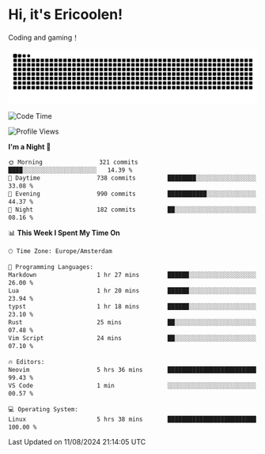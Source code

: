 # Hi, it's Ericoolen!
Coding and gaming！

<picture>
  <source media="(prefers-color-scheme: dark)" srcset="https://raw.githubusercontent.com/Eric-Song-Nop/Eric-Song-Nop/output/github-contribution-grid-snake-dark.svg">
  <source media="(prefers-color-scheme: light)" srcset="https://raw.githubusercontent.com/Eric-Song-Nop/Eric-Song-Nop/output/github-contribution-grid-snake.svg">
  <img alt="github contribution grid snake animation" src="https://raw.githubusercontent.com/Eric-Song-Nop/Eric-Song-Nop/output/github-contribution-grid-snake.svg">
</picture>

<!--START_SECTION:waka-->
![Code Time](http://img.shields.io/badge/Code%20Time-1%2C432%20hrs%2050%20mins-blue)

![Profile Views](http://img.shields.io/badge/Profile%20Views-0-blue)

**I'm a Night 🦉** 

```text
🌞 Morning                321 commits         ████░░░░░░░░░░░░░░░░░░░░░   14.39 % 
🌆 Daytime                738 commits         ████████░░░░░░░░░░░░░░░░░   33.08 % 
🌃 Evening                990 commits         ███████████░░░░░░░░░░░░░░   44.37 % 
🌙 Night                  182 commits         ██░░░░░░░░░░░░░░░░░░░░░░░   08.16 % 
```


📊 **This Week I Spent My Time On** 

```text
🕑︎ Time Zone: Europe/Amsterdam

💬 Programming Languages: 
Markdown                 1 hr 27 mins        ██████░░░░░░░░░░░░░░░░░░░   26.00 % 
Lua                      1 hr 20 mins        ██████░░░░░░░░░░░░░░░░░░░   23.94 % 
typst                    1 hr 18 mins        ██████░░░░░░░░░░░░░░░░░░░   23.10 % 
Rust                     25 mins             ██░░░░░░░░░░░░░░░░░░░░░░░   07.48 % 
Vim Script               24 mins             ██░░░░░░░░░░░░░░░░░░░░░░░   07.10 % 

🔥 Editors: 
Neovim                   5 hrs 36 mins       █████████████████████████   99.43 % 
VS Code                  1 min               ░░░░░░░░░░░░░░░░░░░░░░░░░   00.57 % 

💻 Operating System: 
Linux                    5 hrs 38 mins       █████████████████████████   100.00 % 
```


 Last Updated on 11/08/2024 21:14:05 UTC
<!--END_SECTION:waka-->
